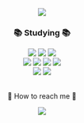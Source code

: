 <div align=center>
	<img src="(https://capsule-render.vercel.app/api?type=waving&height=200&color=faede6&text=YonghunSung&animation=fadeIn" />	
</div>

<div align=center>
	<h3>📚 Studying 📚</h3>
</div>
<div align="center">
	<img src="https://img.shields.io/badge/Java-007396?style=for-the-badge&logo=Conda-Forge&logoColor=white" />
	<img src ="https://img.shields.io/badge/Python-3776AB.svg?&style=for-the-badge&logo=Python&logoColor=white"/>
	<img src ="https://img.shields.io/badge/C-A8B9CC.svg?&style=for-the-badge&logo=C&logoColor=white"/>
	<br>
	<img src="https://img.shields.io/badge/HTML5-E34F26?style=for-the-badge&logo=HTML5&logoColor=white" />
	<img src="https://img.shields.io/badge/CSS3-1572B6?style=for-the-badge&logo=CSS3&logoColor=white" />
	<img src="https://img.shields.io/badge/JavaScript-F7DF1E?style=for-the-badge&logo=JavaScript&logoColor=white" />
	<img src="https://img.shields.io/badge/jQuery-0769AD?style=for-the-badge&logo=jQuery&logoColor=white" />
	<br>
	<img src="https://img.shields.io/badge/mysql-4479A1?style=for-the-badge&logo=mysql&logoColor=white">
	<img src="https://img.shields.io/badge/springboot-6DB33F?style=for-the-badge&logo=springboot&logoColor=white">
</div>

<br>
<div align=center>
	<p>🔔 How to reach me 🔔</p>
</div>
<div align=center>
	<a href="mailto:qsnm23@gmail.com">
	<img src="https://img.shields.io/badge/Mail-30B980?style=flat&logo=Gmail&logoColor=white" />
	</a>
</div>	

